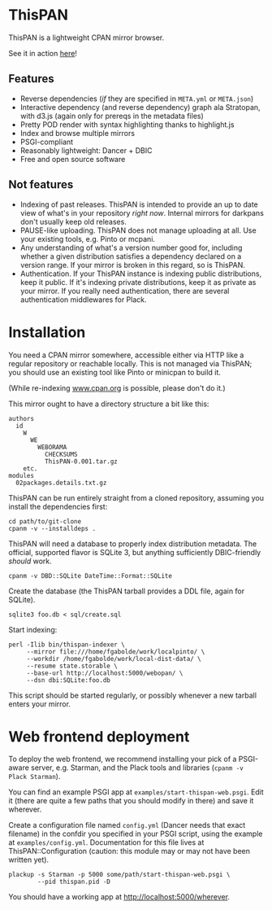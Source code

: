 # ThisPAN

ThisPAN is a lightweight CPAN mirror browser.

See it in action
[here](http://www.insecable.net/thispan-demo/mirror/local/distribution/ThisPAN)!

## Features

+ Reverse dependencies (*if* they are specified in `META.yml` or
  `META.json`)
+ Interactive dependency (and reverse dependency) graph ala Stratopan,
  with d3.js (again only for prereqs in the metadata files)
+ Pretty POD render with syntax highlighting thanks to highlight.js
+ Index and browse multiple mirrors
+ PSGI-compliant
+ Reasonably lightweight: Dancer + DBIC
+ Free and open source software

## Not features

+ Indexing of past releases.  ThisPAN is intended to provide an up to
  date view of what's in your repository *right now*.  Internal
  mirrors for darkpans don't usually keep old releases.
+ PAUSE-like uploading.  ThisPAN does not manage uploading at all.
  Use your existing tools, e.g. Pinto or mcpani.
+ Any understanding of what's a version number good for, including
  whether a given distribution satisfies a dependency declared on a
  version range.  If your mirror is broken in this regard, so is
  ThisPAN.
+ Authentication.  If your ThisPAN instance is indexing public
  distributions, keep it public.  If it's indexing private
  distributions, keep it as private as your mirror.  If you really
  need authentication, there are several authentication middlewares
  for Plack.

# Installation

You need a CPAN mirror somewhere, accessible either via HTTP like a
regular repository or reachable locally.  This is not managed via
ThisPAN; you should use an existing tool like Pinto or minicpan to
build it.

(While re-indexing www.cpan.org is possible, please don't do it.)

This mirror ought to have a directory structure a bit like this:

```
authors
  id
    W
      WE
        WEBORAMA
          CHECKSUMS
          ThisPAN-0.001.tar.gz
    etc.
modules
  02packages.details.txt.gz
```

ThisPAN can be run entirely straight from a cloned repository,
assuming you install the dependencies first:

```shell
cd path/to/git-clone
cpanm -v --installdeps .
```

ThisPAN will need a database to properly index distribution metadata.
The official, supported flavor is SQLite 3, but anything sufficiently
DBIC-friendly *should* work.

```shell
cpanm -v DBD::SQLite DateTime::Format::SQLite
```

Create the database (the ThisPAN tarball provides a DDL file, again
for SQLite).

```shell
sqlite3 foo.db < sql/create.sql
```

Start indexing:

```shell
perl -Ilib bin/thispan-indexer \
     --mirror file:///home/fgabolde/work/localpinto/ \
     --workdir /home/fgabolde/work/local-dist-data/ \
     --resume state.storable \
     --base-url http://localhost:5000/webopan/ \
     --dsn dbi:SQLite:foo.db
```

This script should be started regularly, or possibly whenever a new
tarball enters your mirror.

# Web frontend deployment

To deploy the web frontend, we recommend installing your pick of a
PSGI-aware server, e.g. Starman, and the Plack tools and libraries
(`cpanm -v Plack Starman`).

You can find an example PSGI app at `examples/start-thispan-web.psgi`.
Edit it (there are quite a few paths that you should modify in there)
and save it wherever.

Create a configuration file named `config.yml` (Dancer needs that
exact filename) in the confdir you specified in your PSGI script,
using the example at `examples/config.yml`.  Documentation for this
file lives at ThisPAN::Configuration (caution: this module may or may
not have been written yet).

```shell
plackup -s Starman -p 5000 some/path/start-thispan-web.psgi \
        --pid thispan.pid -D
```

You should have a working app at
[http://localhost:5000/wherever](http://localhost:5000/wherever).
